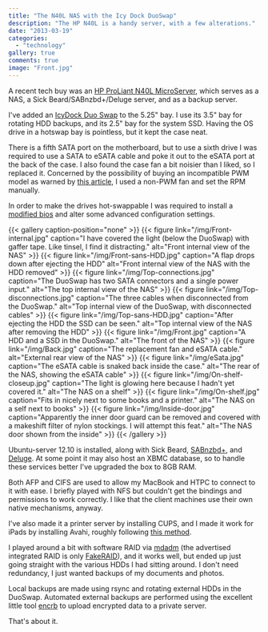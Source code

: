 ```yaml
---
title: "The N40L NAS with the Icy Dock DuoSwap"
description: "The HP N40L is a handy server, with a few alterations."
date: "2013-03-19"
categories: 
  - "technology"
gallery: true
comments: true
image: "Front.jpg"
---
```


A recent tech buy was an [HP ProLiant N40L MicroServer](//n40l.fandom.com/wiki/HP_MicroServer_N40L_Wiki "HP ProLiant N40L"), which serves as a NAS, a Sick Beard/SABnzbd+/Deluge server, and as a backup server.

I've added an [IcyDock Duo Swap](//www.icydock.com/goods.php?id=141 "IcyDock Duo Swap") to the 5.25" bay. I use its 3.5" bay for rotating HDD backups, and its 2.5" bay for the system SSD. Having the OS drive in a hotswap bay is pointless, but it kept the case neat.

There is a fifth SATA port on the motherboard, but to use a sixth drive I was required to use a SATA to eSATA cable and poke it out to the eSATA port at the back of the case. I also found the case fan a bit noisier than I liked, so I replaced it. Concerned by the possibility of buying an incompatible PWM model as warned by [this article](//silentpcreview.com/hp-proliant-microserver/ "Quiet Fan Swap For HP MicroServer"), I used a non-PWM fan and set the RPM manually.

In order to make the drives hot-swappable I was required to install a [modified bios](//homeservershow.com/blog/byob-hardware/hp-proliant-n40l-microserver-build-and-bios-modification-revisited/ "HP ProLiant N40L MicroServer Build and BIOS Modification Revisited") and alter some advanced configuration settings.

{{< gallery caption-position="none" >}}
  {{< figure link="/img/Front-internal.jpg" caption="I have covered the light (below the DuoSwap) with gaffer tape. Like tinsel, I find it distracting." alt="Front internal view of the NAS" >}}
  {{< figure link="/img/Front-sans-HDD.jpg" caption="A flap drops down after ejecting the HDD" alt="Front internal view of the NAS with the HDD removed" >}}
  {{< figure link="/img/Top-connections.jpg" caption="The DuoSwap has two SATA connectors and a single power input." alt="The top internal view of the NAS" >}}
  {{< figure link="/img/Top-disconnections.jpg" caption="The three cables when disconnected from the DuoSwap." alt="Top internal view of the DuoSwap, with disconnected cables" >}}
  {{< figure link="/img/Top-sans-HDD.jpg" caption="After ejecting the HDD the SSD can be seen." alt="Top internal view of the NAS after removing the HDD" >}}
  {{< figure link="/img/Front.jpg" caption="A HDD and a SSD in the DuoSwap." alt="The front of the NAS" >}}
  {{< figure link="/img/Back.jpg" caption="The replacement fan and eSATA cable." alt="External rear view of the NAS" >}}
  {{< figure link="/img/eSata.jpg" caption="The eSATA cable is snaked back inside the case." alt="The rear of the NAS, showing the eSATA cable" >}}
  {{< figure link="/img/On-shelf-closeup.jpg" caption="The light is glowing here because I hadn't yet covered it." alt="The NAS on a shelf" >}}
  {{< figure link="/img/On-shelf.jpg" caption="Fits in nicely next to some books and a printer." alt="The NAS on a self next to books" >}}
  {{< figure link="/img/Inside-door.jpg" caption="Apparently the inner door guard can be removed and covered with a makeshift filter of nylon stockings. I will attempt this feat." alt="The NAS door shown from the inside" >}}
{{< /gallery >}}

Ubuntu-server 12.10 is installed, along with Sick Beard, [SABnzbd+](//sabnzbd.org "SABnzbd+"), and [Deluge](//deluge-torrent.org "Deluge"). At some point it may also host an XBMC database, so to handle these services better I've upgraded the box to 8GB RAM.

Both AFP and CIFS are used to allow my MacBook and HTPC to connect to it with ease. I briefly played with NFS but couldn't get the bindings and permissions to work correctly. I like that the client machines use their own native mechanisms, anyway.

I've also made it a printer server by installing CUPS, and I made it work for iPads by installing Avahi, roughly following [this method](//confoundedtech.blogspot.com.au/2012/12/ios6-airprint-without-true-airprint.html "Ubuntu 12.04 & iOS6 AirPrint without a true AirPrint compatible device ").

I played around a bit with software RAID via [mdadm](//www.ducea.com/2009/03/08/mdadm-cheat-sheet/ "mdadm Cheat Sheet") (the advertised integrated RAID is only [FakeRAID](//help.ubuntu.com/community/FakeRaidHowto "Ubuntu FakeRaidHowto")), and it works well, but ended up just going straight with the various HDDs I had sitting around. I don't need redundancy, I just wanted backups of my documents and photos.

Local backups are made using rsync and rotating external HDDs in the DuoSwap. Automated external backups are performed using the excellent little tool [encrb](//github.com/hoxu/encrb "encrb - encrypted remote backups") to upload encrypted data to a private server.

That's about it.